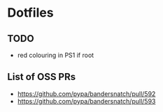 # Dotfiles

## TODO

-   red colouring in PS1 if root

## List of OSS PRs

-   https://github.com/pypa/bandersnatch/pull/592
-   https://github.com/pypa/bandersnatch/pull/593
